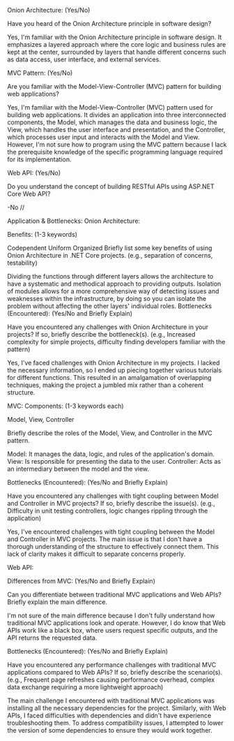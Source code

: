 Onion Architecture: (Yes/No)

Have you heard of the Onion Architecture principle in software design?

Yes, I'm familiar with the Onion Architecture principle in software design. It emphasizes a layered approach where the core logic and business rules are kept at the center, surrounded by layers that handle different concerns such as data access, user interface, and external services.

MVC Pattern: (Yes/No)

Are you familiar with the Model-View-Controller (MVC) pattern for building web applications?


Yes, I'm familiar with the Model-View-Controller (MVC) pattern used for building web applications. It divides an application into three interconnected components, the Model, which manages the data and business logic, the View, which handles the user interface and presentation, and the Controller, which processes user input and interacts with the Model and View. However, I'm not sure how to program using the MVC pattern because I lack the prerequisite knowledge of the specific programming language required for its implementation.


Web API: (Yes/No)

Do you understand the concept of building RESTful APIs using ASP.NET Core Web API?

-No //

Application & Bottlenecks: Onion Architecture:

Benefits: (1-3 keywords)

Codependent
Uniform
Organized
Briefly list some key benefits of using Onion Architecture in .NET Core projects. (e.g., separation of concerns, testability)

Dividing the functions through different layers allows the architecture to have a systematic and methodical approach to providing outputs.
Isolation of modules allows for a more comprehensive way of detecting issues and weaknesses within the infrastructure, by doing so you can isolate the problem without affecting the other layers' individual roles.
Bottlenecks (Encountered): (Yes/No and Briefly Explain)

Have you encountered any challenges with Onion Architecture in your projects? If so, briefly describe the bottleneck(s). (e.g., Increased complexity for simple projects, difficulty finding developers familiar with the pattern)

Yes, I've faced challenges with Onion Architecture in my projects. I lacked the necessary information, so I ended up piecing together various tutorials for different functions. This resulted in an amalgamation of overlapping techniques, making the project a jumbled mix rather than a coherent structure.

MVC:
Components: (1-3 keywords each)

Model, View, Controller

Briefly describe the roles of the Model, View, and Controller in the MVC pattern.

Model: It manages the data, logic, and rules of the application's domain. 
View: Is responsible for presenting the data to the user. 
Controller: Acts as an intermediary between the model and the view.

Bottlenecks (Encountered): (Yes/No and Briefly Explain)

Have you encountered any challenges with tight coupling between Model and Controller in MVC projects? If so, briefly describe the issue(s). (e.g., Difficulty in unit testing controllers, logic changes rippling through the application)

Yes, I've encountered challenges with tight coupling between the Model and Controller in MVC projects. The main issue is that I don't have a thorough understanding of the structure to effectively connect them. This lack of clarity makes it difficult to separate concerns properly.

Web API:

Differences from MVC: (Yes/No and Briefly Explain)

Can you differentiate between traditional MVC applications and Web APIs? Briefly explain the main difference.

I'm not sure of the main difference because I don't fully understand how traditional MVC applications look and operate. However, I do know that Web APIs work like a black box, where users request specific outputs, and the API returns the requested data.

Bottlenecks (Encountered): (Yes/No and Briefly Explain)

Have you encountered any performance challenges with traditional MVC applications compared to Web APIs? If so, briefly describe the scenario(s). (e.g., Frequent page refreshes causing performance overhead, complex data exchange requiring a more lightweight approach)

The main challenge I encountered with traditional MVC applications was installing all the necessary dependencies for the project. Similarly, with Web APIs, I faced difficulties with dependencies and didn't have experience troubleshooting them. To address compatibility issues, I attempted to lower the version of some dependencies to ensure they would work together.
